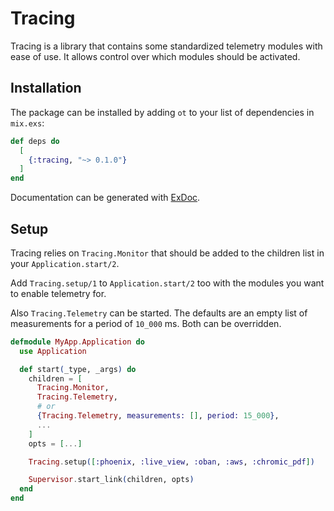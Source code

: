 # Tracing

Tracing is a library that contains some standardized telemetry modules with ease of use. It allows control over which modules
should be activated.

## Installation

The package can be installed by adding `ot` to your list of dependencies in `mix.exs`:

```elixir
def deps do
  [
    {:tracing, "~> 0.1.0"}
  ]
end
```

Documentation can be generated with [ExDoc](https://github.com/elixir-lang/ex_doc).

## Setup

Tracing relies on `Tracing.Monitor` that should be added to the children list in your `Application.start/2`.

Add `Tracing.setup/1` to `Application.start/2` too with the modules you want to enable telemetry for.

Also `Tracing.Telemetry` can be started. The defaults are an empty list of measurements for a period of `10_000` ms. Both can be overridden.

```elixir
defmodule MyApp.Application do
  use Application

  def start(_type, _args) do
    children = [
      Tracing.Monitor,
      Tracing.Telemetry,
      # or
      {Tracing.Telemetry, measurements: [], period: 15_000},
      ...
    ]
    opts = [...]

    Tracing.setup([:phoenix, :live_view, :oban, :aws, :chromic_pdf])

    Supervisor.start_link(children, opts)
  end
end
```

